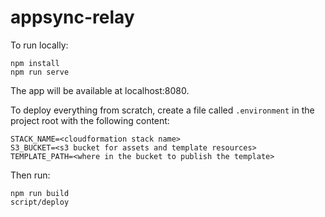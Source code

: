 appsync-relay
=============

To run locally:

```
npm install
npm run serve
```

The app will be available at localhost:8080.

To deploy everything from scratch, create a file called `.environment` in the project root
with the following content:

```
STACK_NAME=<cloudformation stack name>
S3_BUCKET=<s3 bucket for assets and template resources>
TEMPLATE_PATH=<where in the bucket to publish the template>
```

Then run:

```
npm run build
script/deploy
```
